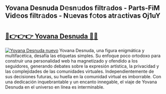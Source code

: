 ## Yovana Desnuda D𝚎sn𝚞dos filtr𝚊dos - Parts-FiM Vid𝚎os filtr𝚊dos - N𝚞evas f𝚘tos atr𝚊ctivas Oj1uY

# <h2><a href="http://mb92v4.tromn.icu/?c=Yovana+Desnuda">🔗👉👉👉 Yovana Desnuda 🔗🔗</a></h2>

[![Yovana Desnuda nuevo](https://i.imgur.com/pEAQMta.gif)](http://mb92v4.tromn.icu/?c=Yovana+Desnuda)
Yovana Desnuda, una figura enigmática y multifacética, desafía las etiquetas simples. Su enfoque poco ortodoxo para construir una personalidad web ha magnetizado y ofendido a los seguidores, generando debates sobre la expresión artística, la privacidad y las complejidades de las comunidades virtuales. Independientemente de sus decisiones futuras, su huella en la comunidad virtual es imborrable. Con una dedicación inquebrantable y un encanto innegable, el viaje de Yovana Desnuda en el universo en línea es interminable.
